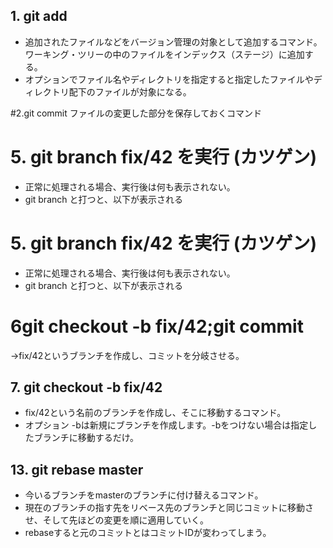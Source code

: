 ## 1. git add
- 追加されたファイルなどをバージョン管理の対象として追加するコマンド。ワーキング・ツリーの中のファイルをインデックス（ステージ）に追加する。
- オプションでファイル名やディレクトリを指定すると指定したファイルやディレクトリ配下のファイルが対象になる。

#2.git commit
ファイルの変更した部分を保存しておくコマンド

# 5. git branch fix/42 を実行 (カツゲン)
- 正常に処理される場合、実行後は何も表示されない。
- git branch と打つと、以下が表示される

# 5. git branch fix/42 を実行 (カツゲン)
- 正常に処理される場合、実行後は何も表示されない。
- git branch と打つと、以下が表示される

# 6git checkout -b fix/42;git commit
→fix/42というブランチを作成し、コミットを分岐させる。

## 7. git checkout -b fix/42
- fix/42という名前のブランチを作成し、そこに移動するコマンド。
- オプション -bは新規にブランチを作成します。-bをつけない場合は指定したブランチに移動するだけ。

## 13. git rebase master
- 今いるブランチをmasterのブランチに付け替えるコマンド。
- 現在のブランチの指す先をリベース先のブランチと同じコミットに移動させ、そして先ほどの変更を順に適用していく。
- rebaseすると元のコミットとはコミットIDが変わってしまう。

